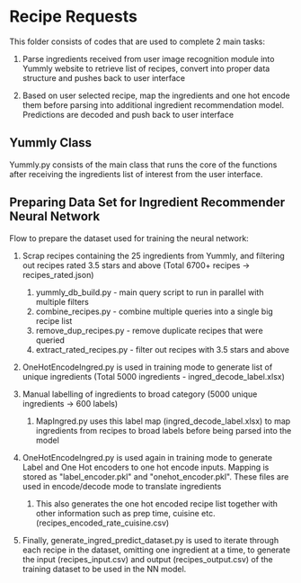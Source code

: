# Recipe Requests

This folder consists of codes that are used to complete 2 main tasks:
1) Parse ingredients received from user image recognition module into Yummly website to retrieve list of recipes, convert into proper data structure and pushes back to user interface

2) Based on user selected recipe, map the ingredients and one hot encode them before parsing into additional ingredient recommendation model. Predictions are decoded and push back to user interface

## Yummly Class

Yummly.py consists of the main class that runs the core of the functions after receiving the ingredients list of interest from the user interface.


## Preparing Data Set for Ingredient Recommender Neural Network
Flow to prepare the dataset used for training the neural network:
1) Scrap recipes containing the 25 ingredients from Yummly, and filtering out recipes rated 3.5 stars and above (Total 6700+ recipes -> recipes_rated.json)
    1) yummly_db_build.py - main query script to run in parallel with multiple filters
    2) combine_recipes.py - combine multiple queries into a single big recipe list
    3) remove_dup_recipes.py - remove duplicate recipes that were queried
    4) extract_rated_recipes.py - filter out recipes with 3.5 stars and above

2) OneHotEncodeIngred.py is used in training mode to generate list of unique ingredients (Total 5000 ingredients - ingred_decode_label.xlsx)

3) Manual labelling of ingredients to broad category (5000 unique ingredients -> 600 labels)
    1) MapIngred.py uses this label map (ingred_decode_label.xlsx) to map ingredients from recipes to broad labels before being parsed into the model

4) OneHotEncodeIngred.py is used again in training mode to generate Label and One Hot encoders to one hot encode inputs. Mapping is stored as "label_encoder.pkl" and "onehot_encoder.pkl". These files are used in encode/decode mode to translate ingredients
    1) This also generates the one hot encoded recipe list together with other information such as prep time, cuisine etc. (recipes_encoded_rate_cuisine.csv)

5) Finally, generate_ingred_predict_dataset.py is used to iterate through each recipe in the dataset, omitting one ingredient at a time, to generate the input (recipes_input.csv) and output (recipes_output.csv) of the training dataset to be used in the NN model.
